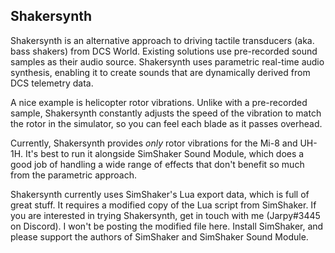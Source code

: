 ## Shakersynth

Shakersynth is an alternative approach to driving tactile transducers (aka. bass
shakers) from DCS World. Existing solutions use pre-recorded sound samples as
their audio source. Shakersynth uses parametric real-time audio synthesis,
enabling it to create sounds that are dynamically derived from DCS telemetry
data.

A nice example is helicopter rotor vibrations. Unlike with a pre-recorded
sample, Shakersynth constantly adjusts the speed of the vibration to match
the rotor in the simulator, so you can feel each blade as it passes overhead.

Currently, Shakersynth provides _only_ rotor vibrations for the Mi-8 and UH-1H. It's best to run it alongside SimShaker Sound Module, which does a good job of handling a wide range of effects that don't benefit so much from the parametric approach.

Shakersynth currently uses SimShaker's Lua export data, which is full of great stuff. It requires a modified copy of the Lua script from SimShaker. If you are interested in trying Shakersynth, get in touch with me (Jarpy#3445 on Discord). I won't be posting the modified file here. Install SimShaker, and please support the authors of SimShaker and SimShaker Sound Module.
